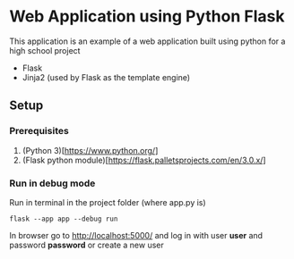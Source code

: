 # Web Application using Python Flask

This application is an example of a web application built using python for a high school project

- Flask
- Jinja2 (used by Flask as the template engine)

## Setup
### Prerequisites
1. (Python 3)[https://www.python.org/]
2. (Flask python module)[https://flask.palletsprojects.com/en/3.0.x/]

### Run in debug mode

Run in terminal in the project folder (where app.py is)
```
flask --app app --debug run
```
In browser go to  [http://localhost:5000/](http://localhost:5000/)  and log in with user **user** and password **password** or create a new user


